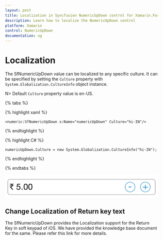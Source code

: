 ```yaml
---
layout: post
title: Localization in Syncfusion NumericUpDown control for Xamarin.Forms
description: Learn how to localize the NumericUpDown control
platform: Xamarin
control: NumericUpDown
documentation: ug
---
```

# Localization

The SfNumericUpDown value can be localized to any specific culture. It can be specified by setting the `Culture` property with `System.Globalization.CultureInfo` object instance.

N> Default `Culture` property value is en-US.

{% tabs %}

{% highlight xaml %}

	<numeric:SfNumericUpDown x:Name="numericUpDown" Culture="hi-IN"/>
	
{% endhighlight %}

{% highlight C# %}

	numericUpDown.Culture = new System.Globalization.CultureInfo("hi-IN");
	
{% endhighlight %}

{% endtabs %}

![](images/Culture.png)

## Change Localization of Return key text

The SfNumericUpDown provides the Localization support for the Return Key in soft keypad of iOS. We have provided the knowledge base document for the same. Please refer this link for more details.




